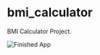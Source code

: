 # bmi_calculator

BMI Calculator Project.

![Finished App](https://github.com/londonappbrewery/Images/blob/master/bmi-calc-demo.gif)
